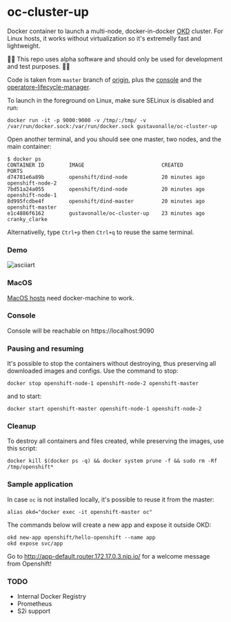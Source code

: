 # oc-cluster-up


Docker container to launch a multi-node, docker-in-docker [OKD](https://okd.io) cluster. For Linux hosts, it works without virtualization so it's extremelly fast and lightweight. 


:rotating_light::rotating_light: This repo uses alpha software and should only be used for development and test purposes. :rotating_light::rotating_light:

Code is taken from ```master``` branch of [origin](github.com/openshift/origin), plus the [console](github.com/openshift/console) and the [operatore-lifecycle-manager](https://github.com/operator-framework/operator-lifecycle-manager).

To launch in the foreground on Linux, make sure SELinux is disabled and run:

```
docker run -it -p 9000:9000 -v /tmp/:/tmp/ -v /var/run/docker.sock:/var/run/docker.sock gustavonalle/oc-cluster-up
```

Open another terminal, and you should see one master, two nodes, and the main container:

```
$ docker ps
CONTAINER ID        IMAGE                         CREATED             PORTS         
d74781e6a89b        openshift/dind-node           20 minutes ago     openshift-node-2
7bd51a24a055        openshift/dind-node           20 minutes ago     openshift-node-1
8d995fcdbe4f        openshift/dind-master         20 minutes ago     openshift-master
e1c4886f6162        gustavonalle/oc-cluster-up    23 minutes ago     cranky_clarke

```

Alternativelly, type ```Ctrl+p``` then ```Ctrl+q``` to reuse the same terminal.

### Demo

![asciiart](https://github.com/gustavonalle/oc-cluster-up/raw/master/demo.gif)


### MacOS

[MacOS hosts](README-macos.md) need docker-machine to work.


### Console

Console will be reachable on https://localhost:9090

### Pausing and resuming

It's possible to stop the containers without destroying, thus preserving all downloaded images and configs. Use the command to stop:

```
docker stop openshift-node-1 openshift-node-2 openshift-master
```

and to start:
```
docker start openshift-master openshift-node-1 openshift-node-2
```

### Cleanup

To destroy all containers and files created, while preserving the images, use this script:

```
docker kill $(docker ps -q) && docker system prune -f && sudo rm -Rf /tmp/openshift*
```

### Sample application

In case ```oc``` is not installed locally, it's possible to reuse it from the master:

```
alias okd="docker exec -it openshift-master oc"
```

The commands below will create a new app and expose it outside OKD:

```
okd new-app openshift/hello-openshift --name app
okd expose svc/app
```

Go to http://app-default.router.172.17.0.3.nip.io/ for a welcome message from Openshift!


### TODO

* Internal Docker Registry
* Prometheus
* S2i support
